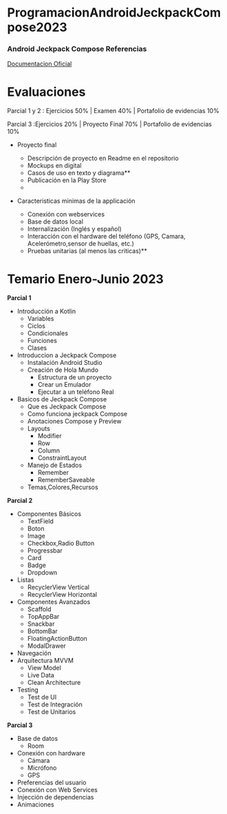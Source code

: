 # ProgramacionAndroidJeckpackCompose2023
### Android Jeckpack Compose Referencias

[Documentacion Oficial](https://developer.android.com/jetpack/compose?hl=es-419 "Documentacion Oficial")

# Evaluaciones 
Parcial 1 y 2 : Ejercicios 50% | Examen 40% | Portafolio de evidencias 10%

Parcial 3 :Ejercicios 20% | Proyecto Final 70% | Portafolio de evidencias 10%

- Proyecto final
	- Descripción de proyecto en Readme en el repositorio
	- Mockups en digital
	- Casos de uso en texto y diagrama**
	- Publicación en la Play Store
	-
	
- Caracteristicas minimas de la applicación
	- Conexión con webservices
	- Base de datos local
	- Internalización (Inglés y español)
	- Interacción con el hardware del teléfono (GPS, Camara, Acelerómetro,sensor de huellas, etc.)
	- Pruebas unitarias (al menos las criticas)**	



# Temario Enero-Junio 2023

**Parcial 1**

- Introducción a Kotlin
	- 	Variables
	- 	Ciclos
	- 	Condicionales
	- 	Funciones
	- 	Clases
- Introduccion a Jeckpack Compose
	- Instalación Android Studio
	- Creación de Hola Mundo
		- Estructura de un proyecto
		- Crear un Emulador
		- Ejecutar a un teléfono Real
- Basicos de Jeckpack Compose
	- Que es Jeckpack Compose
	- Como funciona jeckpack Compose
	- Anotaciones Compose y Preview
	- Layouts
		- Modifier
		- Row
		- Column
		- ConstraintLayout
	- Manejo de Estados
		- Remember
		- RememberSaveable
	- Temas,Colores,Recursos



**Parcial 2**
- Componentes Básicos
	- TextField
	- Boton
	- Image
	- Checkbox,Radio Button
	- Progressbar
	- Card
	- Badge
	- Dropdown
- Listas
	- RecyclerView Vertical
	- RecyclerView Horizontal
- Componentes Avanzados
	- Scaffold
	- TopAppBar
	- Snackbar
	- BottomBar
	- FloatingActionButton
	- ModalDrawer
- Navegación
- Arquitectura MVVM
	- View Model
	- Live Data
	- Clean Architecture
- Testing
	- Test de UI
	- Test de Integración 
	- Test de Unitarios

**Parcial 3**

- Base de datos 
	- Room
- Conexión con hardware
	- Cámara
	- Micrófono
	- GPS
- Preferencias del usuario
- Conexión con Web Services
- Injección de dependencias
- Animaciones
